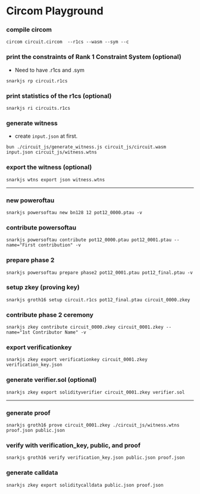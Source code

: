 # Circom Playground

### compile circom
```
circom circuit.circom  --r1cs --wasm --sym --c
```

### print the constraints of Rank 1 Constraint System (optional)
- Need to have .r1cs and .sym
```
snarkjs rp circuit.r1cs
```

### print statistics of the r1cs (optional)
```
snarkjs ri circuits.r1cs
```

### generate witness
- create `input.json` at first.
```
bun ./circuit_js/generate_witness.js circuit_js/circuit.wasm input.json circuit_js/witness.wtns
```

### export the witness (optional)
```
snarkjs wtns export json witness.wtns
```

---


### new poweroftau
```
snarkjs powersoftau new bn128 12 pot12_0000.ptau -v
```

### contribute powersoftau
```
snarkjs powersoftau contribute pot12_0000.ptau pot12_0001.ptau --name="First contribution" -v
```

### prepare phase 2

```
snarkjs powersoftau prepare phase2 pot12_0001.ptau pot12_final.ptau -v
```


### setup zkey (proving key)
```
snarkjs groth16 setup circuit.r1cs pot12_final.ptau circuit_0000.zkey                       
```


### contribute phase 2 ceremony
```
snarkjs zkey contribute circuit_0000.zkey circuit_0001.zkey --name="1st Contributor Name" -v
```


### export verificationkey
```
snarkjs zkey export verificationkey circuit_0001.zkey verification_key.json             
```

### generate verifier.sol (optional)
```
snarkjs zkey export solidityverifier circuit_0001.zkey verifier.sol
```

---

### generate proof
```
snarkjs groth16 prove circuit_0001.zkey ./circuit_js/witness.wtns proof.json public.json
```


### verify with verification_key, public, and proof
```
snarkjs groth16 verify verification_key.json public.json proof.json
```


### generate calldata
```
snarkjs zkey export soliditycalldata public.json proof.json
```
